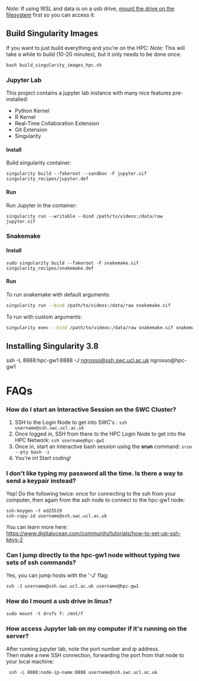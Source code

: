 *Note:* If using WSL and data is on a usb drive, [mount the drive on the filesystem](https://www.howtogeek.com/331053/how-to-mount-removable-drives-and-network-locations-in-the-windows-subsystem-for-linux/) first so you can access it:



## Build Singularity Images

If you want to just build everything and you're on the HPC:
*Note*: This will take a while to build (10-20 minutes), but
it only needs to be done once.
```
bash build_singularity_images_hpc.sh
```

### Jupyter Lab

This project contains a jupyter lab instance with many nice features pre-installed:
  - Python Kernel
  - R Kernel
  - Real-Time Collaboration Extension
  - Git Extension
  - Singularity 


#### Install

Build singularity container:
```
singularity build --fakeroot --sandbox -F jupyter.sif singularity_recipes/jupyter.def 
```

#### Run

Run Jupyter in the container:
```
singularity run --writable --bind /path/to/videos:/data/raw jupyter.sif
```


### Snakemake

#### Install

```
sudo singularity build --fakeroot -F snakemake.sif singularity_recipes/snakemake.def
```

#### Run

To run snakemake with default arguments:

```bash
singularity run --bind /path/to/videos:/data/raw snakemake.sif
```

To run with custom arguments:
```bash
singularity exec --bind /path/to/videos:/data/raw snakemake.sif snakemake --cores 1
```

## Installing Singularity 3.8


ssh -L 8888:hpc-gw1:8888 -J ngrosso@ssh.swc.ucl.ac.uk ngrosso@hpc-gw1
# FAQs

###  How do I start an Interactive Session on the SWC Cluster?

  1. SSH to the Login Node to get into SWC's :  `ssh username@ssh.swc.ucl.ac.uk`
  2. Once logged in, SSH from there to the HPC Login Node to get into the HPC Network: `ssh username@hpc-gw1`
  3. Once in, start an interactive bash session using the **srun** command: `srun --pty bash -i`
  4. You're in!  Start coding! 

### I don't like typing my password all the time.  Is there a way to send a keypair instead?

Yep!  Do the following twice: once for connecting to the ssh from your computer, then again
from the ssh node to connect to the hpc-gw1 node:

```
ssh-keygen -t ed25519
ssh-copy-id username@ssh.swc.ucl.ac.uk
```


You can learn more here: https://www.digitalocean.com/community/tutorials/how-to-set-up-ssh-keys-2

### Can I jump directly to the hpc-gw1 node without typing two sets of ssh commands?

Yes, you can jump hosts with the '-J' flag:

```
ssh -J username@ssh.swc.ucl.ac.uk username@hpc-gw1
```

### How do I mount a usb drive in linux?

```sudo mount -t drvfs f: /mnt/f```


### How access Jupyter lab on my computer if it's running on the server?

After running jupyter lab, note the port number and ip address.  
Then make a new SSH connection, forwarding the port from that node to your
local machine:

```
 ssh -L 8888:node-ip-name:8888 username@ssh.swc.ucl.ac.uk
``` 
